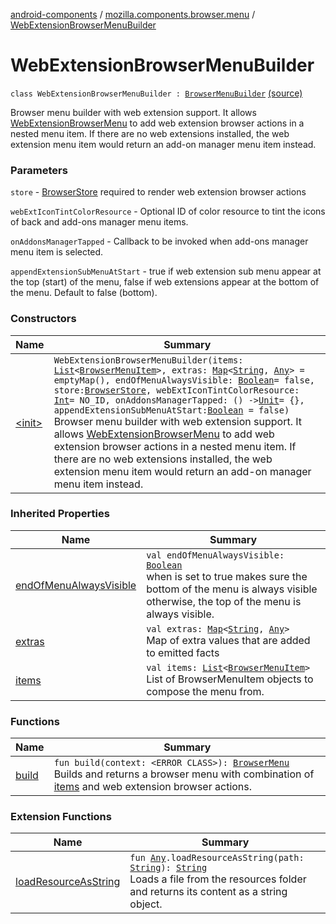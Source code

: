 [android-components](../../index.md) / [mozilla.components.browser.menu](../index.md) / [WebExtensionBrowserMenuBuilder](./index.md)

# WebExtensionBrowserMenuBuilder

`class WebExtensionBrowserMenuBuilder : `[`BrowserMenuBuilder`](../-browser-menu-builder/index.md) [(source)](https://github.com/mozilla-mobile/android-components/blob/master/components/browser/menu/src/main/java/mozilla/components/browser/menu/WebExtensionBrowserMenuBuilder.kt#L29)

Browser menu builder with web extension support. It allows [WebExtensionBrowserMenu](../-web-extension-browser-menu/index.md) to add
web extension browser actions in a nested menu item. If there are no web extensions installed,
the web extension menu item would return an add-on manager menu item instead.

### Parameters

`store` - [BrowserStore](../../mozilla.components.browser.state.store/-browser-store/index.md) required to render web extension browser actions

`webExtIconTintColorResource` - Optional ID of color resource to tint the icons of back and
add-ons manager menu items.

`onAddonsManagerTapped` - Callback to be invoked when add-ons manager menu item is selected.

`appendExtensionSubMenuAtStart` - true if web extension sub menu appear at the top (start) of
the menu, false if web extensions appear at the bottom of the menu. Default to false (bottom).

### Constructors

| Name | Summary |
|---|---|
| [&lt;init&gt;](-init-.md) | `WebExtensionBrowserMenuBuilder(items: `[`List`](https://kotlinlang.org/api/latest/jvm/stdlib/kotlin.collections/-list/index.html)`<`[`BrowserMenuItem`](../-browser-menu-item/index.md)`>, extras: `[`Map`](https://kotlinlang.org/api/latest/jvm/stdlib/kotlin.collections/-map/index.html)`<`[`String`](https://kotlinlang.org/api/latest/jvm/stdlib/kotlin/-string/index.html)`, `[`Any`](https://kotlinlang.org/api/latest/jvm/stdlib/kotlin/-any/index.html)`> = emptyMap(), endOfMenuAlwaysVisible: `[`Boolean`](https://kotlinlang.org/api/latest/jvm/stdlib/kotlin/-boolean/index.html)` = false, store: `[`BrowserStore`](../../mozilla.components.browser.state.store/-browser-store/index.md)`, webExtIconTintColorResource: `[`Int`](https://kotlinlang.org/api/latest/jvm/stdlib/kotlin/-int/index.html)` = NO_ID, onAddonsManagerTapped: () -> `[`Unit`](https://kotlinlang.org/api/latest/jvm/stdlib/kotlin/-unit/index.html)` = {}, appendExtensionSubMenuAtStart: `[`Boolean`](https://kotlinlang.org/api/latest/jvm/stdlib/kotlin/-boolean/index.html)` = false)`<br>Browser menu builder with web extension support. It allows [WebExtensionBrowserMenu](../-web-extension-browser-menu/index.md) to add web extension browser actions in a nested menu item. If there are no web extensions installed, the web extension menu item would return an add-on manager menu item instead. |

### Inherited Properties

| Name | Summary |
|---|---|
| [endOfMenuAlwaysVisible](../-browser-menu-builder/end-of-menu-always-visible.md) | `val endOfMenuAlwaysVisible: `[`Boolean`](https://kotlinlang.org/api/latest/jvm/stdlib/kotlin/-boolean/index.html)<br>when is set to true makes sure the bottom of the menu is always visible otherwise, the top of the menu is always visible. |
| [extras](../-browser-menu-builder/extras.md) | `val extras: `[`Map`](https://kotlinlang.org/api/latest/jvm/stdlib/kotlin.collections/-map/index.html)`<`[`String`](https://kotlinlang.org/api/latest/jvm/stdlib/kotlin/-string/index.html)`, `[`Any`](https://kotlinlang.org/api/latest/jvm/stdlib/kotlin/-any/index.html)`>`<br>Map of extra values that are added to emitted facts |
| [items](../-browser-menu-builder/items.md) | `val items: `[`List`](https://kotlinlang.org/api/latest/jvm/stdlib/kotlin.collections/-list/index.html)`<`[`BrowserMenuItem`](../-browser-menu-item/index.md)`>`<br>List of BrowserMenuItem objects to compose the menu from. |

### Functions

| Name | Summary |
|---|---|
| [build](build.md) | `fun build(context: <ERROR CLASS>): `[`BrowserMenu`](../-browser-menu/index.md)<br>Builds and returns a browser menu with combination of [items](../-browser-menu-builder/items.md) and web extension browser actions. |

### Extension Functions

| Name | Summary |
|---|---|
| [loadResourceAsString](../../mozilla.components.support.test.file/kotlin.-any/load-resource-as-string.md) | `fun `[`Any`](https://kotlinlang.org/api/latest/jvm/stdlib/kotlin/-any/index.html)`.loadResourceAsString(path: `[`String`](https://kotlinlang.org/api/latest/jvm/stdlib/kotlin/-string/index.html)`): `[`String`](https://kotlinlang.org/api/latest/jvm/stdlib/kotlin/-string/index.html)<br>Loads a file from the resources folder and returns its content as a string object. |
